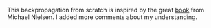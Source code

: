 This backpropagation from scratch is inspired by the great [book](http://neuralnetworksanddeeplearning.com/) from Michael Nielsen. I added more comments about my understanding.
